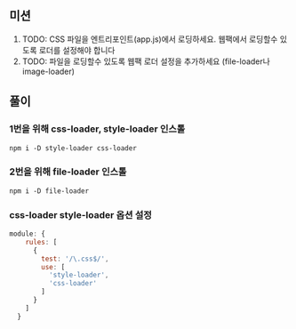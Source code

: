 ## 미션
1. TODO: CSS 파일을 엔트리포인트(app.js)에서 로딩하세요. 웹팩에서 로딩할수 있도록 로더를 설정해야 합니다
2. TODO: 파일을 로딩할수 있도록 웹팩 로더 설정을 추가하세요 (file-loader나 image-loader) 

## 풀이

### 1번을 위해 css-loader, style-loader 인스톨
```
npm i -D style-loader css-loader 
```

### 2번을 위해 file-loader 인스톨
```
npm i -D file-loader
```

### css-loader style-loader 옵션 설정

``` javascript
module: {
    rules: [
      {
        test: '/\.css$/',
        use: [
          'style-loader',
          'css-loader'
        ]
      }
    ]
  }
```

